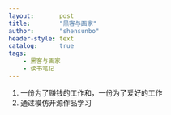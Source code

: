 ```yaml
---
layout:       post
title:        "黑客与画家"
author:       "shensunbo"
header-style: text
catalog:      true
tags:
    - 黑客与画家
    - 读书笔记
---
```


1. 一份为了赚钱的工作和，一份为了爱好的工作
2. 通过模仿开源作品学习

